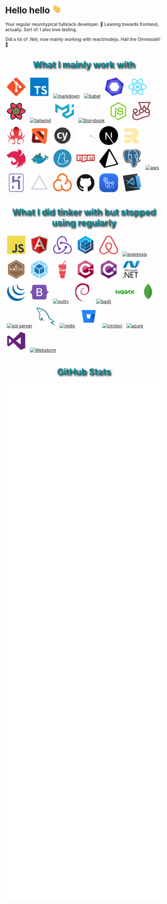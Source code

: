 # Hello hello <img src="./icons/Hi.gif" width="30px" />

Your regular neurotypical fullstack developer. :see_no_evil:
Leaning towards frontend, actually. Sort of. I also love testing.

Did a lot of .Net; now mainly working with react/nodejs. Hail the Omnissiah! 🧙

<h1 align="center" style="color:#0c8694;text-shadow: black 0.1em 0.1em 0.2em;">What I mainly work with</h1>

<p align="left">
<a href="https://git-scm.com/" target="_blank"><img style="margin: 5px" src="https://raw.githubusercontent.com/devicons/devicon/master/icons/git/git-original.svg" alt="git" width="60" height="60"/></a>
<a href="https://www.typescriptlang.org/" target="_blank"><img style="margin: 5px" src="https://raw.githubusercontent.com/devicons/devicon/master/icons/typescript/typescript-original.svg" alt="TypeScript" height="60" /></a>
<a href="https://www.markdownguide.org/" target="_blank"><img style="margin: 5px" src="https://cdn.jsdelivr.net/gh/devicons/devicon/icons/markdown/markdown-original.svg" alt="markdown" height="60" /></a>
<a href="https://babeljs.io/" target="_blank"><img style="margin: 5px" src="https://cdn.jsdelivr.net/gh/devicons/devicon/icons/babel/babel-original.svg" alt="babel" width="60" height="60"/></a>
<a href="https://eslint.org/" target="_blank"><img style="margin: 5px" src="./icons/eslint.svg" alt="eslint" width="60" height="60"/></a>
<a href="https://fr.reactjs.org/" target="_blank"><img style="margin: 5px" src="https://raw.githubusercontent.com/devicons/devicon/master/icons/react/react-original.svg" alt="React" height="60" /></a>
<a href="https://react-query.tanstack.com/" target="_blank"><img style="margin: 5px" src="./icons/react-query.svg" alt="react-query" height="60" /></a>
<a href="https://tailwindcss.com/" target="_blank"><img style="margin: 5px" src="https://cdn.jsdelivr.net/gh/devicons/devicon/icons/tailwindcss/tailwindcss-plain.svg" alt="tailwind" width="60" height="60"/></a>
<a href="https://material-ui.com/" target="_blank"><img style="margin: 5px" src="https://raw.githubusercontent.com/devicons/devicon/master/icons/materialui/materialui-plain.svg" alt="material-ui" width="60" height="60"/></a>
<a href="https://storybook.js.org/" target="_blank"><img style="margin: 5px" src="https://cdn.jsdelivr.net/gh/devicons/devicon/icons/storybook/storybook-original.svg" alt="Storybook" width="60" height="60"/></a>
<a href="https://nodejs.org" target="_blank"><img style="margin: 5px" src="https://raw.githubusercontent.com/devicons/devicon/master/icons/nodejs/nodejs-original.svg" alt="nodejs" width="60" height="60"/></a>
<a href="https://jestjs.io/" target="_blank"><img style="margin: 5px" src="./icons/jest-icon.svg" alt="jest" width="60" height="60"/></a>
<a href="https://testing-library.com/" alt="testing library" target="_blank"><img style="margin: 5px" src="./icons/octopus-128x128.png" alt="mongodb" width="60" height="60"/></a>
<a href="https://mswjs.io/" target="_blank"><img style="margin: 5px" src="./icons/msw-logo.svg" alt="msw" width="60" height="60"/></a>
<a href="https://www.cypress.io/" target="_blank"><img style="margin: 5px" src="./icons/cypress.png" alt="Cypress" width="60" height="60"/></a>
<a href="https://nx.dev/" target="_blank"><img style="margin: 5px" src="./icons/nx.png" alt="nx" height="60"/></a>
<a href="https://nextjs.org/" target="_blank"><img style="margin: 5px" src="https://raw.githubusercontent.com/devicons/devicon/master/icons/nextjs/nextjs-original.svg" alt="nextjs" width="60" height="60"/></a>
<a href="https://remix.run/" target="_blank"><img style="margin: 5px" src="./icons/remix.png" alt="remix" width="60" height="60"/></a>
<a href="https://nestjs.com/" target="_blank"><img style="margin: 5px" src="https://raw.githubusercontent.com/devicons/devicon/master/icons/nestjs/nestjs-plain.svg" alt="nestjs" width="60" height="60"/></a>
<a href="https://www.docker.com/" target="_blank"><img style="margin: 5px" src="https://raw.githubusercontent.com/devicons/devicon/master/icons/docker/docker-original.svg" alt="docker" width="60" height="60"/></a>
<a href="https://yarnpkg.com/" target="_blank"><img style="margin: 5px" src="https://raw.githubusercontent.com/devicons/devicon/master/icons/yarn/yarn-original.svg" alt="yarn" width="60" height="60"/></a>
<a href="https://www.npmjs.com/~jpb06" target="_blank"><img style="margin: 5px" src="https://raw.githubusercontent.com/devicons/devicon/master/icons/npm/npm-original-wordmark.svg" alt="npm" width="60" height="60"/></a>
<a href="https://www.prisma.io/" target="_blank"><img style="margin: 5px" src="./icons/prisma_icon_132076.svg" alt="prisma" width="60" height="60"/></a>
<a href="https://www.postgresql.org/" target="_blank"><img style="margin: 5px" src="https://raw.githubusercontent.com/devicons/devicon/master/icons/postgresql/postgresql-original.svg" alt="postgres" width="60" height="60"/></a>
<a href="https://aws.amazon.com" target="_blank"><img style="margin: 5px" src="https://cdn.jsdelivr.net/gh/devicons/devicon/icons/amazonwebservices/amazonwebservices-original.svg" alt="aws" width="60" height="60"/></a>
<a href="https://dashboard.heroku.com/apps" target="_blank"><img style="margin: 5px" src="https://raw.githubusercontent.com/devicons/devicon/master/icons/heroku/heroku-original.svg" alt="heroku" width="60" height="60"/></a>
<a href="https://vercel.com/home" target="_blank"><img style="margin: 5px" src="./icons/vercel-logo.svg" alt="vercel" width="60" height="60"/></a>
<a href="https://sonarcloud.io/" target="_blank"><img style="margin: 5px" src="./icons/sonarcloud.svg" alt="sonarcloud" width="60" height="60"/></a>
<a href="https://github.com/" target="_blank"><img style="margin: 5px" src="https://raw.githubusercontent.com/devicons/devicon/master/icons/github/github-original.svg" alt="github" width="60" height="60"/></a>
<a href="https://github.com/features/actions" target="_blank"><img style="margin: 5px" src="./icons/github-actions.png" alt="github actions" width="60" height="60"/></a>
<a href="https://code.visualstudio.com/" target="_blank"><img style="margin: 5px" src="./icons/vscode.png" alt="vscode" width="60" height="60"/></a>

</p>

<h1 align="center" style="color:#0c8694;text-shadow: black 0.1em 0.1em 0.2em;">What I did tinker with but stopped using regularly</h1>

<p align="left">
<a href="https://developer.mozilla.org/en-US/docs/Web/JavaScript" target="_blank"><img style="margin: 5px" src="https://raw.githubusercontent.com/devicons/devicon/master/icons/javascript/javascript-original.svg" alt="javascript" width="60" height="60"/></a>
<a href="https://angularjs.org/" target="_blank"><img style="margin: 5px" src="https://raw.githubusercontent.com/devicons/devicon/master/icons/angularjs/angularjs-original.svg" alt="angular" width="60" height="60"/></a>
<a href="https://redux.js.org/" target="_blank"><img style="margin: 5px" src="https://raw.githubusercontent.com/devicons/devicon/master/icons/redux/redux-original.svg" alt="redux" width="60" height="60"/></a>
<a href="https://sequelize.org/master/" target="_blank"><img style="margin: 5px" src="https://raw.githubusercontent.com/devicons/devicon/master/icons/sequelize/sequelize-original.svg" alt="sequelize" width="60" height="60"/></a>
<a href="https://enzymejs.github.io/enzyme/" target="_blank"><img style="margin: 5px" src="./icons/airbnb-1.svg" alt="enzyme" width="60" height="60"/></a>
<a href="https://expressjs.com/" target="_blank"><img style="margin: 5px" src="https://cdn.jsdelivr.net/gh/devicons/devicon/icons/express/express-original.svg" alt="expressjs" width="60" height="60"/></a>
<a href="https://mochajs.org/" target="_blank"><img style="margin: 5px" src="https://raw.githubusercontent.com/devicons/devicon/master/icons/mocha/mocha-plain.svg" alt="mocha" width="60" height="60"/></a>
<a href="https://webpack.js.org/" target="_blank"><img style="margin: 5px" src="https://raw.githubusercontent.com/devicons/devicon/master/icons/webpack/webpack-original.svg" alt="webpack" width="60" height="60"/></a>
<a href="https://gulpjs.com/" target="_blank"><img style="margin: 5px" src="https://raw.githubusercontent.com/devicons/devicon/master/icons/gulp/gulp-plain.svg" alt="gulp" width="60" height="60"/></a>
<a href="https://isocpp.org/" target="_blank"><img style="margin: 5px" src="https://raw.githubusercontent.com/devicons/devicon/master/icons/cplusplus/cplusplus-original.svg" alt="cpp" width="60" height="60"/></a>
<a href="https://docs.microsoft.com/fr-fr/dotnet/csharp/" target="_blank"><img style="margin: 5px" src="https://raw.githubusercontent.com/devicons/devicon/master/icons/csharp/csharp-original.svg" alt="C#" width="60" height="60"/></a>
<a href="https://docs.microsoft.com/en-us/aspnet/overview" target="_blank"><img style="margin: 5px" src="https://raw.githubusercontent.com/devicons/devicon/master/icons/dot-net/dot-net-original-wordmark.svg" alt="asp.net" width="60" height="60"/></a>
<a href="https://jquery.com/" target="_blank"><img style="margin: 5px" src="https://raw.githubusercontent.com/devicons/devicon/master/icons/jquery/jquery-original.svg" alt="jquery" width="60" height="60"/></a>
<a href="https://getbootstrap.com/" target="_blank"><img style="margin: 5px" src="https://raw.githubusercontent.com/devicons/devicon/master/icons/bootstrap/bootstrap-plain.svg" alt="bootstrap" width="60" height="60"/></a>
<a href="https://www.putty.org/" target="_blank"><img style="margin: 5px" src="https://cdn.jsdelivr.net/gh/devicons/devicon/icons/putty/putty-original.svg" alt="putty" width="60" height="60"/></a>
<a href="https://www.debian.org/index.en.html" target="_blank"><img style="margin: 5px" src="https://raw.githubusercontent.com/devicons/devicon/master/icons/debian/debian-original.svg" alt="debian" width="60" height="60"/></a>
<a href="http://www.gnu.org/software/bash/" target="_blank"><img style="margin: 5px" src="https://cdn.jsdelivr.net/gh/devicons/devicon/icons/bash/bash-original.svg" alt="bash" width="60" height="60"/></a>
<a href="https://www.nginx.com" target="_blank"><img style="margin: 5px" src="https://raw.githubusercontent.com/devicons/devicon/master/icons/nginx/nginx-original.svg" alt="nginx" width="60" height="60"/></a>
<a href="https://www.mongodb.com/" target="_blank"><img style="margin: 5px" src="https://raw.githubusercontent.com/devicons/devicon/master/icons/mongodb/mongodb-original.svg" alt="mongodb" width="60" height="60"/></a>
<a href="https://www.microsoft.com/en-us/sql-server" target="_blank"><img style="margin: 5px" src="https://cdn.jsdelivr.net/gh/devicons/devicon/icons/microsoftsqlserver/microsoftsqlserver-plain.svg" alt="sql server" width="60" height="60"/></a>
<a href="https://www.mysql.com/fr/" target="_blank"><img style="margin: 5px" src="https://raw.githubusercontent.com/devicons/devicon/master/icons/mysql/mysql-original.svg" alt="mysql" width="60" height="60"/></a>
<a href="https://redis.io/" target="_blank"><img style="margin: 5px" src="https://cdn.jsdelivr.net/gh/devicons/devicon/icons/redis/redis-plain-wordmark.svg" alt="redis" width="60" height="60"/></a>
<a href="https://bitbucket.org/" target="_blank"><img style="margin: 5px" src="https://raw.githubusercontent.com/devicons/devicon/master/icons/bitbucket/bitbucket-original.svg" alt="bitbucket" width="60" height="60"/></a>
<a href="https://circleci.com/" target="_blank"><img style="margin: 5px" src="https://cdn.jsdelivr.net/gh/devicons/devicon/icons/circleci/circleci-plain.svg" alt="circleci" width="60" height="60"/></a>
<a href="https://azure.microsoft.com/" target="_blank"><img style="margin: 5px" src="https://cdn.jsdelivr.net/gh/devicons/devicon/icons/azure/azure-original.svg" alt="azure" width="60" height="60"/></a>
<a href="https://visualstudio.microsoft.com/" target="_blank"><img style="margin: 5px" src="https://raw.githubusercontent.com/devicons/devicon/master/icons/visualstudio/visualstudio-plain.svg" alt="Visual studio" width="60" height="60"/></a>
<a href="https://www.jetbrains.com/fr-fr/webstorm/" target="_blank"><img style="margin: 5px" src="https://cdn.jsdelivr.net/gh/devicons/devicon/icons/webstorm/webstorm-original.svg" alt="Webstorm" width="60" height="60"/></a>

</p>

<h1 align="center" style="color:#0c8694;text-shadow: black 0.1em 0.1em 0.2em;">GitHub Stats</h1>

<div style="display: flex;flex-direction: column;flex-wrap: nowrap;justify-content: flex-start;align-items: center;align-content: stretch">
  <img src="./stats.svg" style="width:100%;margin-bottom:45px;" />
</div>
